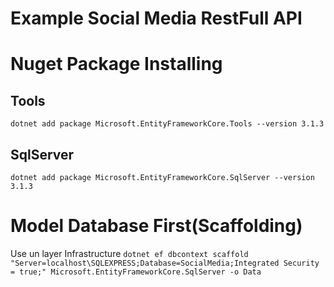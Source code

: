 # Example Social Media RestFull API

# Nuget Package Installing

## Tools
`dotnet add package Microsoft.EntityFrameworkCore.Tools --version 3.1.3`

## SqlServer
`dotnet add package Microsoft.EntityFrameworkCore.SqlServer --version 3.1.3`

# Model Database First(Scaffolding)
Use un layer Infrastructure
`dotnet ef dbcontext scaffold "Server=localhost\SQLEXPRESS;Database=SocialMedia;Integrated Security = true;" Microsoft.EntityFrameworkCore.SqlServer -o Data`